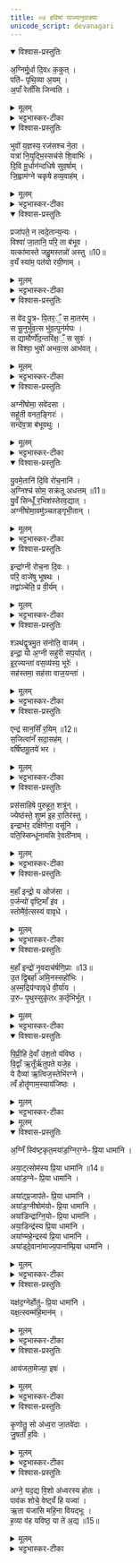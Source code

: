 ```yaml
---
title: ०७ हविषां याज्यानुवाक्याः
unicode_script: devanagari
---
```



<details open><summary>विश्वास-प्रस्तुतिः</summary>

अ॒ग्निर्मू॒र्धा दि॒वᳵ क॒कुत् ।  
पति॑ᳶ पृथि॒व्या अ॒यम् ।  
अ॒पाँ रेताँ॑सि जिन्वति ।  
</details>

<details><summary>मूलम्</summary>

अ॒ग्निर्मू॒र्धा दि॒वᳵ क॒कुत् ।  
पति॑ᳶ पृथि॒व्या अ॒यम् ।  
अ॒पाँ रेताँ॑सि जिन्वति ।  
</details>

<details><summary>भट्टभास्कर-टीका</summary>

1अथ हविषां याज्यानुवाक्याः - अग्निर्मूर्धेत्याद्याः ॥ तत्रैव व्याख्याताः त्रयोदश । अग्निं स्विष्टकृतमिति याज्या स्विष्टकृतः ।  
जुषतां हविः इत्यन्तं यजुः । शिष्टा त्रिष्टुप् ।  
अग्नेयदद्येति तत्रैव व्याख्याता ॥

-  मन्त्रः अ॒ग्निर्मू॒र्धा दि॒वᳵ क॒कुत्पति॑ᳶ पृथि॒व्या अ॒यम् ।    
अ॒पाँ रेताँ॑सि जिन्वति ॥  
  - टीका
(अथ चतुर्थकाण्डे चतुर्थप्रपाठके चतुर्थोऽनुवाकः)।  
तुतीयेऽनुवाके पञ्चचोडादय इष्टका उक्ताः।   अथ चतुर्थेऽनुवाके छन्दोभिधा इष्टका उच्यन्ते।  
कल्पः “ अग्निर्मूर्धेति तिस्रो गायत्रीः षुरस्तादुपदधात्यवेमुत्तराणि त्रीणि त्रीणि त्रिष्ठुभो दक्षिणतो जगतीः पश्वादनुष्टुभ उत्तरतो बृहतीरुष्णिहाः पङ्क्तीरक्षरपङ्क्तीरिति विषुरूपाणि छन्दाँसि यथावकाशमतिच्छन्दसं मध्ये द्विपदा अन्ततः ” इति।   तत्र त्रिसृषु गाबत्रीषु पर्थमां गायत्रीमाह— अग्निर्मूर्धेति।   अयमग्निरादित्यरूपेण दिवो द्युलोकस्य ककुदुच्छ्रितो मूधां शिरःस्थानीयः, पृथिव्याः पतिर्दाहपकादिकारित्वेन पालकोऽप्ययम्।   किंच, अप रेतांस्युदककायांणिस्थात्वरजङ्गमशरीराणि जाठराग्निरूपेण जिन्वति प्रीणयति।    
-    - (टीका) तृतीया - अग्निरिति गायत्री ॥ अयमग्निर्मूर्धा प्रधानभूतः दिवः द्युलोकस्य ककुत् उच्छ्रितः आत्मेत्यर्थः अर्यमात्मना दिवो मूर्धत्वेन वतत इति । अयमेव पृथिव्याः पतिः पाता; अग्निर्हि पृथिव्यात्मना वर्तते । सोयमपां रेतांसि कार्यभूतानि स्थावरजङ्गमाख्यानि माध्यमिकाग्निरूपेण जिन्वति वृष्ट्या तर्पयति । 'ऊडिदम्' इति षष्ठ्या उदात्तत्वम् । 'उदात्तयणः' इति पृथिव्याः ॥ ]
</details>

<details open><summary>विश्वास-प्रस्तुतिः</summary>

भुवो॑ य॒ज्ञस्य॒ रज॑सश्च ने॒ता ।  
यत्रा॑ नि॒युद्भि॒स्सच॑से शि॒वाभिः॑ ।  
दि॒वि मू॒र्धान॑न्दधिषे सुव॒र्षाम् ।  
जि॒ह्वाम॑ग्ने चकृषे हव्य॒वाह॑म् ।  
</details>

<details><summary>मूलम्</summary>

भुवो॑ य॒ज्ञस्य॒ रज॑सश्च ने॒ता ।  
यत्रा॑ नि॒युद्भि॒स्सच॑से शि॒वाभिः॑ ।  
दि॒वि मू॒र्धान॑न्दधिषे सुव॒र्षाम् ।  
जि॒ह्वाम॑ग्ने चकृषे हव्य॒वाह॑म् ।  
</details>

<details><summary>भट्टभास्कर-टीका</summary>

-  मन्त्रः   -[भुवो॑ य॒ज्ञस्य॒ रज॑सश्च ने॒ता यत्रा॑ नि॒युद्भि॒स्सच॑से शि॒वाभिः॑ ।   
   दि॒वि मू॒र्धान॑न्दधिषे सुव॒र्षाञ्जि॒ह्वाम॑ग्ने चकृषे हव्य॒वाह॑म् ॥  
  -  भुवो यज्ञस्य रजस उदकस्य च नेता प्रापयिता भवसि तदानीम् । कदा? यत्र शिवाभिः नियुद्भिरश्वैस्सचसे सम्बध्यसे । मरुतामश्वा नियुतस्तद्वन्तो वायव इह गृह्यन्ते । तदानीं यज्ञं च प्रवर्तयसि उदकं चावपातयसि । दिवि च मूर्धानं प्रधानभूतं यज्ञं च दधिषे स्थापयसि सुवर्षां स्वर्गीणां सम्भक्तारम् । स त्वं हे अग्ने तव जिह्वां हविषो वोध्रीं चकृषे कुरुष्वेति द्वितीया ॥]
</details>

<details open><summary>विश्वास-प्रस्तुतिः</summary>

प्रजा॑पते॒ न त्वदे॒तान्य॒न्यः ।  
विश्वा॑ जा॒तानि॒ परि॒ ता ब॑भूव ।   
यत्का॑मास्ते जहु॒मस्तन्नो॑ अस्तु ॥10॥  
व॒यँ स्या॑म॒ पत॑यो रयी॒णाम् ।  
</details>

<details><summary>मूलम्</summary>

प्रजा॑पते॒ न त्वदे॒तान्य॒न्यः ।  
विश्वा॑ जा॒तानि॒ परि॒ ता ब॑भूव ।   
यत्का॑मास्ते जहु॒मस्तन्नो॑ अस्तु ॥10॥  
व॒यँ स्या॑म॒ पत॑यो रयी॒णाम् ।  
</details>

<details><summary>भट्टभास्कर-टीका</summary>

-  मन्त्रः - प्रजा॑पते॒ न त्वदे॒तान्य॒न्यो विश्वा॑ जा॒तानि॒ परि॒ ता ब॑भूव ।    
   यत्का॑मास्ते जुहु॒मस्तन्नो॑ अस्तु व॒यँ स्या॑म॒ पत॑यो रयी॒णाम् ॥ [28]  

  - युवराजस्य प्रतिहितस्य गृहे जुहोति - प्रजापत इति त्रिष्टुभा ॥ हे प्रजापते त्वत्तोन्यः कश्चिदपि तान्येतानि विश्वा विश्वानि जातानि जन्मवन्ति वस्तूनि परिबभूव परिभवति वाप्नोति परिगृह्णाति वा । यद्वा - त्वदेतानि त्वत्तो जातानि विश्वानि वस्तूनि कश्चिदन्यः पीरबभूव न त्वमेव परिभवसि, तस्मादेवं तावन्महानुभावस्त्वम् । न च मया किञ्चिदज्ञातमस्ति ; अतो यत्कामा यत्फलं कामयमानाः ते जुहुमस्तन्नोस्माकमस्तु त्वत्प्रसादात् स कामोस्माकं सम्पद्यताम् । 'शीलिकामिभिक्षाचरिभ्यः' इति णः, पूर्वपदप्रकृतिस्वरत्वं च । इदं तु विशेषेणेत्याह - वयं रयीणां धनानां पतयः सर्वदा स्यामेत्याशास्ते ॥
  -  हे प्रजापते न खलु कश्चित् त्वत्तोन्यः तान्येतानि विश्वानि जातानि भूतानि परिबभूव परिभवति । तस्माद्यत्कामा वयं जुहुमस्तन्नोस्माकमस्तु । किञ्च - वयं रयीणां पतयस्स्वामिनश्च स्यामेति ॥

  - 20'यः प्रजाकामस्स्यात्तस्मा एतं प्राजापत्यं गार्मुतं चरुं निर्वपेत्' इत्यस्याः पुरोऽनुवाक्या - प्रजापते न त्वदिति त्रिष्टुप् ॥
व्याख्यातेयं 'सोमस्य त्विषिरसि' इत्यत्र इह त्वस्याः प्रतीकं गृह्यते । हे प्रजापते त्वदन्य एतानि विश्वानि जातानि भुवनानि परिबभूव सर्वतो व्याप्नोति । तस्माद्यद्यत्कामयमानास्ते जुहुमो वयं तत्तथैवास्माकमस्तु वयं रयीणां पतयस्स्यामेति ॥
</details>

<details open><summary>विश्वास-प्रस्तुतिः</summary>

स वे॑द पु॒त्रᳶ पि॒तर॒ँ॒ स मा॒तर॑म् ।  
स सू॒नुर्भु॑व॒त्स भु॑व॒त्पुन॑र्मघः ।  
स द्यामौर्णो॑द॒न्तरि॑क्ष॒ँ॒ स सुवः॑ ।  
स विश्वा॒ भुवो॑ अभव॒त्स आभ॑वत् ।  
</details>

<details><summary>मूलम्</summary>

स वे॑द पु॒त्रᳶ पि॒तर॒ँ॒ स मा॒तर॑म् ।  
स सू॒नुर्भु॑व॒त्स भु॑व॒त्पुन॑र्मघः ।  
स द्यामौर्णो॑द॒न्तरि॑क्ष॒ँ॒ स सुवः॑ ।  
स विश्वा॒ भुवो॑ अभव॒त्स आभ॑वत् ।  
</details>

<details><summary>भट्टभास्कर-टीका</summary>

-  मन्त्रः
स वे॑द पु॒त्रᳶ पि॒तर॒ँ॒ स मा॒तर॒ँ॒ स सू॒नुर्भु॑व॒त्स भु॑व॒त्पुन॑र्मघः ।   
स द्यामौर्णो॑द॒न्तरि॑क्ष॒ँ॒ स सुव॒स्स विश्वा॒ भुवो॑ अभव॒त्स आऽभ॑वत् ।  
  -  टीका
4अथ तत्रैव याज्याविकल्पः - स वेद पुत्र इतीयं जगती ॥ स एव प्रजापतिः पुत्रो भूत्वा पितरं मातरं च वेद जानाति, ममायं पिता इयं मातेति जानन् पुत्रात्मना स एव वर्तते । स एव सूनुर्भुवत् यो यस्सोतव्य उत्पाद्यः पदार्थः सोपि भूधरादिस्स एव भवेत् । पुनश्च स एव मघः हिरण्यादि धनं भुवत् भवेत् स एव तथा भवति । भवतेर्लेटि शपो लुक्, 'भूसुवोस्तिङि' इति गुणाभावः । यद्वा - सू नुस्सोमयजमानः, तद्भावेन च भवति । मघस्सोतव्यस्सोमः तादात्म्येन च वर्तते ।   
किञ्च - स एव द्यां द्युलोकं और्णोछादयति स्वेन महिम्ना तेजसा वा स एवान्तरिक्षमौर्णोदित्येव । स एव सुवः पृथिवीं च और्णोत् । सुष्ठु वरणात् सुवस्सर्वविकाराणां सुष्ठु गन्त्री । तन्वादित्वादुवङ्, छान्दसमाद्युदात्तत्वम् । यद्वा - सूतेरसुनि गुणाभावश्छान्दसः सवित्री सर्वविकाराणाम् । किं बहुनेत्याह  - स एव विश्वा भुवः भूतजातानि विश्वा भुवः भावयित्रीः स्योनीः [योनीः] कारणानि अभवत् प्राप्तवान् उत्पादितवान् । स एव चाभवत् आवृत्यावृत्य प्राप्नोति उत्पादयति । यद्वा - स एव विश्वा भुवो अभवत् भवति विश्वभूतजातात्मना कारणात्मना वा स एवावतिष्ठते । स एव चावृत्य तद्रूपेण भवति वर्तते सोस्माकं प्रत्यूह मपनयत्विति ॥
</details>

<details open><summary>विश्वास-प्रस्तुतिः</summary>

अग्नी॑षोमा॒ सवे॑दसा ।  
सहू॑ती वनत॒ङ्गिरः॑ ।  
सन्दे॑व॒त्रा ब॑भूवथुः ।  
</details>

<details><summary>मूलम्</summary>

अग्नी॑षोमा॒ सवे॑दसा ।  
सहू॑ती वनत॒ङ्गिरः॑ ।  
सन्दे॑व॒त्रा ब॑भूवथुः ।  
</details>

<details><summary>भट्टभास्कर-टीका</summary>

- अग्नी॑षोमा॒ सवे॑दसा॒ सहू॑ती वनत॒ङ्गिरः॑ ।  
सन्दे॑व॒त्रा ब॑भूवथुः ।  

  - टीका 7'अग्नीषोमीयमेकादशकपालं निर्वपेद्यं कामो नोपनमेत्' इत्यस्य पुरोनुवाक्या - अग्नीषोमा इति गायत्री ॥ हे अग्नीषोमा अग्नीषोमौ । पूर्ववदाकारः, 'ईदग्नेस्सोमवरुणयोः' इतीकारः, 'अग्नेः स्तुत्स्तोमसोमाः' इति षत्वम् । युवां सवेदसा सवेदसौ समानधनौ सहूती समानहूतौ समानाह्वानौ । 'समानस्य च्छन्दसि' इति सभावः । ईदृशा युवां वनतं भजतं अस्माकं गिरः स्तुतिवचनानि । देवत्रा देवांश्च संबभूवथुः संगतौ भवतः । ्रमाणानतिरेकस्सम्भवः । देवानामप्याराध्यत्वेन वर्तेथाम् । यद्वा - युवां सवेदसा सहूती देवत्रा देवेष्वपि देवोपकारेष्वपि संबभूवथुः संगतौ भवतः । 'देवमनुष्य' इति त्राप्रत्ययः । तौ युवां अस्माकमपि काममुपनयतमिति ॥
</details>

<details open><summary>विश्वास-प्रस्तुतिः</summary>

यु॒वमे॒तानि॑ दि॒वि रो॑च॒नानि॑ ।  
अ॒ग्निश्च॑ सोम॒ सक्र॑तू अधत्तम् ॥11॥  
यु॒वँ सिन्धूँ॑ र॒भिश॑स्तेरव॒द्यात् ।  
अग्नी॑षोमा॒वमु॑ञ्चतङ्गृभी॒तान् ।  
</details>

<details><summary>मूलम्</summary>

यु॒वमे॒तानि॑ दि॒वि रो॑च॒नानि॑ ।  
अ॒ग्निश्च॑ सोम॒ सक्र॑तू अधत्तम् ॥11॥  
यु॒वँ सिन्धूँ॑ र॒भिश॑स्तेरव॒द्यात् ।  
अग्नी॑षोमा॒वमु॑ञ्चतङ्गृभी॒तान् ।  
</details>

<details><summary>भट्टभास्कर-टीका</summary>

- मन्त्रः
यु॒वम् [51]  ए॒तानि॑ दि॒वि रो॑च॒नान्य॒ग्निश्च॑ सोम॒ सक्र॑तू अधत्तम् ।  
यु॒वँ सिन्धूँ॑ र॒भिश॑स्तेरव॒द्यादग्नी॑षोमा॒वमु॑ञ्चतङ्गृभी॒तान् ।  

  - टीका 8तत्रैव याज्या - युवमेतानीति त्रिष्टुप् ॥ हे सोम त्वं च अग्निश्च युवं युवां एतानि प्रसिद्धानि दिवि स्थितानि रोचनानि दीपनशीलानि ग्रहनक्षत्रादीनि अधत्तं धारयथः । छान्दसो लङ् । यद्वा - युवामेव रोचनानि दिवि अधत्तं स्थापितवन्तौ । सक्रतू समानकर्माणौ । किञ्च - युवामेव सिन्धून् नदीः । स्यन्दनात् सिन्धवः । रुत्वानुनासिकौ उक्तौ । अभिशस्तेः पातकाद्यारोपात् पापात् अवद्यात् परिवादपापाच्च तत्स्थानीयात् कालुष्यादिदोषात् अमुञ्चतम् । गृभीतान् तेन दोषेण गृहीतानापि तान् सिन्धूनपि अमुञ्चतम् । तस्मादेवम्महानुभावौ युवामस्माकं काममुपनयतमिति ॥
</details>

<details open><summary>विश्वास-प्रस्तुतिः</summary>

इन्द्रा॑ग्नी रोच॒ना दि॒वः ।  
परि॒ वाजे॑षु भूषथः ।  
तद्वा॑ञ्चेति॒ प्र वी॒र्य॑म् ।  
</details>

<details><summary>मूलम्</summary>

इन्द्रा॑ग्नी रोच॒ना दि॒वः ।  
परि॒ वाजे॑षु भूषथः ।  
तद्वा॑ञ्चेति॒ प्र वी॒र्य॑म् ।  
</details>

<details><summary>भट्टभास्कर-टीका</summary>

- इन्द्रा॑ग्नी रोच॒ना दि॒वᳶ परि॒ वाजे॑षु भूषथः ।  
  तद्वा॑ञ्चेति॒ प्र वी॒र्य॑म् ।  
  -  टीका   दशमेऽनुवाके पशुशिरसामुपधानमुक्तम्।   अथैकाशे याज्यानुवाक्या उच्यन्ते।  
  चातुर्मास्येषु वरुणप्रघासाख्यं यद्द्वितीयं पर्व तस्मिन्हवींषि चत्वार्या-म्नातानि— “ऐन्द्राग्नमेकादशकपालं मारुतीमामिक्षां वारुणीमामिक्षां कायमेकक-पालम् ” इति।   तत्रैन्द्रग्नस्य पुरोनुवाक्यामाह— इन्द्राग्नी रोचनेति।   दिवो द्युलोकस्य रोचना भासकौ हे इन्द्राग्नी वाजेषु हविर्लक्षणेष्वन्नेषु परिभूषथः परितः प्राप्नुतो भागमिति शेषः।   तत्तस्मात्कारणद्वां युव-योर्वीर्यं सामर्थ्यं प्रचेति प्रकर्षेणाज्ञायि लोके सर्वैर्ज्ञातमित्यर्थः।  
</details>

<details open><summary>विश्वास-प्रस्तुतिः</summary>

श्ञथ॑द्वृ॒त्रमु॒त स॑नोति॒ वाज॑म् ।  
इन्द्रा॒ यो अ॒ग्नी सहु॑री सप॒र्यात् ।    
इ॒र॒ज्यन्ता॑ वस॒व्य॑स्य॒ भूरेः॑ ।  
सह॑स्तमा॒ सह॑सा वाज॒यन्ता॑ ।  
</details>

<details><summary>मूलम्</summary>

श्ञथ॑द्वृ॒त्रमु॒त स॑नोति॒ वाज॑म् ।  
इन्द्रा॒ यो अ॒ग्नी सहु॑री सप॒र्यात् ।    
इ॒र॒ज्यन्ता॑ वस॒व्य॑स्य॒ भूरेः॑ ।  
सह॑स्तमा॒ सह॑सा वाज॒यन्ता॑ ।  
</details>

<details><summary>भट्टभास्कर-टीका</summary>

- मन्त्रः
श्ञथ॑द्वृ॒त्रमु॒त स॑नोति॒ वाज॒मिन्द्रा॒ यो अ॒ग्नी सहु॑री सप॒र्यात् ।  
  इ॒र॒ज्यन्ता॑ वस॒व्य॑स्य॒ भूरे॒स्सह॑स्तमा॒ सह॑सा वाज॒यन्ता॑ ।  
  -  टीका   तत्रैव याज्यामाह— श्नथदूवृत्रमुतेति।   यो यजमान इन्द्राग्नी सपर्यात्परिचरति।   कीदृशा-विन्द्राग्नि, सहुरी समानाह्वानौ।   स यजमानो वृत्रं वरिणं श्नथद्विनाशयति।   उ-  १९६६ तापि च वाजमन्नं सनोति सर्वेभ्यः प्रयच्छति।   पुनरपि भूरेर्बहुलस्य वसव्यस्येरज्यन्ता, ईश्वरत्वं प्राप्तवन्तौ, सहसा स्वकीयेन बलेन सहस्तमाऽदिशयेन सोढारौ परबलस्या-भिभवितारावित्यर्थः।   वाजयन्ता वाजमन्मात्मन इच्छन्तौ।  
</details>

<details open><summary>विश्वास-प्रस्तुतिः</summary>

एन्द्र॑ सान॒सिँ र॒यिम् ॥12॥  
स॒जित्वा॑नँ सदा॒सह॑म् ।  
वर्षि॑ष्ठमू॒तये॑ भर ।  
</details>

<details><summary>मूलम्</summary>

एन्द्र॑ सान॒सिँ र॒यिम् ॥12॥  
स॒जित्वा॑नँ सदा॒सह॑म् ।  
वर्षि॑ष्ठमू॒तये॑ भर ।  
</details>

<details><summary>भट्टभास्कर-टीका</summary>

- एन्द्र॑ सान॒सिँ र॒यिम् [43]  स॒जित्वा॑नँ सदा॒सह॑म् ।   
वर्षि॑ष्ठमू॒तये॑ भर ।   
  -   टीका 11'इन्द्राय ज्येष्ठाय पुरोडाशमेकादशकपालं महाव्रीहीणाम्' इत्यस्य पुरोनुवाक्या - ऐन्द्रेति गायत्री ॥ हे इन्द्र सानसिं संभजनीयाम् । सनोतेरसिप्रत्ययः, वृद्धिश्च निपात्यते । रयिं धनं सजित्वानं सर्वानरीन् जेतुं शीलं यस्य । 'अन्येभ्योपि दृश्यते' इति जयतेः क्वनिप् । यद्वा - जेतृभिस्सहितम् । 'परादिश्छन्दसि' इत्युत्तरपदाद्युदात्तत्वम् । सदासहं सर्वकालमरीणामभिभवितारं वर्षिष्ठं वृद्धतरं अतिप्रभूतं ईदृशं रयिमस्मभ्यं आभर । 'हृग्रहोः' इति भः । ऊतये रक्षणाय तर्पणाय वा । 'ऊतियूति' इत्यादिना क्तिन उदात्तत्वं निपात्यते ॥
</details>

<details open><summary>विश्वास-प्रस्तुतिः</summary>

प्रस॑साहिषे पुरुहूत॒ शत्रू॑न् ।  
ज्येष्ठ॑स्ते॒ शुष्म॑ इ॒ह रा॒तिर॑स्तु ।  
इन्द्राभ॑र॒ दक्षि॑णेना॒ वसू॑नि ।  
पति॒स्सिन्धू॑नामसि रे॒वती॑नाम् ।  
</details>

<details><summary>मूलम्</summary>

प्रस॑साहिषे पुरुहूत॒ शत्रू॑न् ।  
ज्येष्ठ॑स्ते॒ शुष्म॑ इ॒ह रा॒तिर॑स्तु ।  
इन्द्राभ॑र॒ दक्षि॑णेना॒ वसू॑नि ।  
पति॒स्सिन्धू॑नामसि रे॒वती॑नाम् ।  
</details>

<details><summary>भट्टभास्कर-टीका</summary>

- मन्त्रः प्र स॑साहिषे पुरुहूत॒ शत्रू॒ञ्ज्येष्ठ॑स्ते॒ शुष्म॑ इ॒ह रा॒तिर॑स्तु ।   
इन्द्रा भ॑र॒ दक्षि॑णेना॒ वसू॑नि॒ पति॒स्सिन्धू॑नामसि रे॒वती॑नाम् ।   
  -   टीका 12तत्रैव याज्या - प्र ससाहिषे इति त्रिष्टुप् ॥ हे इन्द्र पुरुहूत बहुभिराहूत शत्रून् प्रससाहिषे प्रकषेर्णाभिभवसि । छान्दसे लिटि 'तुजादानाम्' इत्यभ्यासस्य दीर्घत्वम् । यद्वा - अभ्यास योर्विपर्ययः । कस्मादेवमुच्यत इति चेत् ज्येष्ठः श्रेष्ठः प्रभूततमो वा ते तव शुष्मः बलम् । अत ख इहास्मिन् कर्मणि रातिः दानं हविषः तवैवास्तु त्वामेव यजामहे । 'मन्त्रे वृष' इति क्तिन उदात्तत्वम् । त्वं चास्मभ्यं दक्षिणेन हस्तेन वसूनि धनानि उदकादीनि आभर आहर । पूर्ववद्भत्वम्, 'अन्येषामपि दृश्यते' इति दक्षिणेत्यस्य दीर्घत्वम् । यस्मात्सिन्धूनां अपां रेवतीनां साधनानां पतिः पाता त्वमसि । रयेर्मतुब्बहुलम्' इति संप्रसारणत्वम् । यस्मात्पतिरसि, तस्मात्त्वमेब देहीत्युच्यते; बलत्त्वन्नाच्च तव दातुं नास्ति प्रतिबन्ध इति ॥
</details>

<details open><summary>विश्वास-प्रस्तुतिः</summary>

म॒हाँ इन्द्रो॒ य ओज॑सा ।  
प॒र्जन्यो॑ वृष्टि॒माँ इ॑व ।  
स्तोमै॑र्व॒त्सस्य॑ वावृधे ।  
</details>

<details><summary>मूलम्</summary>

म॒हाँ इन्द्रो॒ य ओज॑सा ।  
प॒र्जन्यो॑ वृष्टि॒माँ इ॑व ।  
स्तोमै॑र्व॒त्सस्य॑ वावृधे ।  
</details>

<details><summary>भट्टभास्कर-टीका</summary>

-  म॒हाँ इन्द्रो॒ य ओज॑सा प॒र्जन्यो॑ वृष्टि॒माँ इ॑व ।  
स्तोमै॑र्व॒त्सस्य॑ वावृधे ॥

  -    टीका  1शुक्रपात्रेण माहेन्द्रं गृह्णाति - महानिति गायत्र्या त्रिपदया ॥ य ओजसा बलेन महान् इन्द्रः । पूर्ववद्रुत्वादि संहितायाम् । स इन्द्रः, वत्सस्य वत्सस्थानीयस्य यजमानस्य ऋषेर्वा वत्सनाम्नः, स्वभूतैस्तोमैस्स्तोत्रैः वावृधे वर्धताम् । 'छन्दसि लुङ्लिङ्लिटः' इति लिट् । 'तुजादीनां' इत्यभ्यासस्य दीर्घः । क इव? पर्जन्यो वृष्टिमानिव यथा वृष्टिमान् पर्जन्योभिवर्धते लोकाभिवृद्ध्या तथेत्यर्थः । वृष्टिमानित्यस्व 'ह्रस्वनुङ्भ्यां मतुप्' इति मतुप उदात्तत्वम् । पूर्ववद्रुत्वादि संहितायाम् ॥
</details>

<details open><summary>विश्वास-प्रस्तुतिः</summary>

म॒हाँ इन्द्रो॑ नृ॒वदाच॑र्षणि॒प्राः ॥13॥  
उ॒त द्वि॒बर्हा॑ अमि॒नस्सहो॑भिः ।  
अ॒स्म॒द्रिय॑ग्वावृधे वी॒र्या॑य ।  
उ॒रुᳶ पृ॒थुस्सुकृ॑तᳵ क॒र्तृभि॑र्भूत् ।  
</details>

<details><summary>मूलम्</summary>

म॒हाँ इन्द्रो॑ नृ॒वदाच॑र्षणि॒प्राः ॥13॥  
उ॒त द्वि॒बर्हा॑ अमि॒नस्सहो॑भिः ।  
अ॒स्म॒द्रिय॑ग्वावृधे वी॒र्या॑य ।  
उ॒रुᳶ पृ॒थुस्सुकृ॑तᳵ क॒र्तृभि॑र्भूत् ।  
</details>

<details><summary>भट्टभास्कर-टीका</summary>

- म॒हाँ इन्द्रो॑ नृ॒वदा च॑र्षणि॒प्रा उ॒त द्वि॒बर्हा॑ अमि॒नस्सहो॑भिः ।  
अ॒स्म॒द्रिय॑ग्वावृधे वी॒र्या॑यो॒रुᳶ पृ॒थुस्सुकृ॑तᳵ क॒र्तृभि॑र्भूत् ॥

  -   टीका 1बृहत्पृष्ठपक्षे माहेन्द्रं गृह्णाति - महाँइन्द्रो नृवदिति चतुष्पदया त्रिष्टुभा ॥ महानयमिन्द्रः यश्चर्षणिप्राः, चर्षणयो मनुष्यास्तेषां पूरयिता कामैः । प्रा पूरणे, 'आतो मनिन्क्वनिब्वनिपश्च' इति विच्प्रत्ययः । नृवत् मनुष्यवत्, यथा मनुष्या आराधयितॄन् कामैः पूरयन्ति तद्वत् । यद्वा - चर्षणीनां चर्षणवतामाचारवतां कामः पूरयिता । समन्तादित्यर्थे आकारः, सर्वत्र पूरयिता, तस्मान्महान् । यद्वा - नृवत् एकस्मिन्निव नरे समन्तात् सर्वेष्वपि लोकेषु चरणशीलानां पूरयिता, ततोयं महानिति । चरेरनिप्रत्ययो बहुलवचनात्सुडागमः । यद्वा - 'कृषेरादेश्च चः' इति कृषेरेतद्रूपम् । आङापि कृष्यर्थो विशेष्यते । उदात्तश्रुतेश्चायमसमस्त एव कृष्यर्थं विशिनष्टि । हविःप्रदानादिना आकर्षवतां वशीकुर्वतां कामैः पूरयितेति । उत अपिच द्विबर्हाः द्वयोर्लोकयोर्बृंहितः प्रवृद्धस्तेजसास्मिन्नमुष्मिंश्च । ब्रहेरनिदितोसुन्प्रत्ययः, 'परादिश्छन्दसि बहुलम्' ।  

पुनश्च विशेष्यते - स होभिर्बलैः अमिनः अपरिच्छेदः । मानं मिनम् । मातेर्निष्ठा, छान्दसं निष्ठानत्वम् । तदस्य नास्तीत्यमिनः, न ह्यस्यैतादृग्बलमस्तीति निश्चेतुं शक्यते । यद्वा - सहोभिरमिनः सङ्गतः । अम गत्यादिषु, 'बहुलमन्यत्रापि' इतीनच्प्रत्ययः । इर्दृश इन्द्रो वीर्याय वीर्यार्थम् । यद्वा - कर्म वृत्रवधादि तदर्थम् । अस्मद्र्यक् वावृधे वर्धताम् । 'छन्दसि लुङ्लङ्लिटः' इति लिट्, तुजादित्वाद्दीर्घः । अस्मास्व ञ्चतीत्यस्मद्र्यक् । 'विष्वग्देवयोश्च' इत्यद्र्यादेशः, क्रियाविशेषणत्वान्नपुंसकत्वम् । अस्माभिर्यजमानैर्दत्तानि हवींषि गृहीत्वा वर्धतामिति यावत् ।   
किञ्च - कर्तृभिः परिचरद्भिः अस्माभिर्यजमानैरिन्द्रः उरुर्विस्तीर्णो बलेन, पृथुः प्रथितस्सर्वत्र यशसा, सुकृतः सुष्ठुकृतः वशीकृतश्च, भूत् भवतु । भवतेर्लुङि पूर्ववच्छपो लुक्, 'भूसुवोस्तिङि' इति गुणाभावः । यद्वा - कर्तृभिरस्माभिः सुकृतस्सम्यक्कृतोयमुरुः पृथुश्च भवतु । 'सुः पूजायाम्' इति कर्मप्रवचनीयत्वम् । 'स्वती पूजायाम्' इति प्रादिसमासः, तेन गतित्वाभावात् 'सूपमानात्कः' इत्युत्तरपदान्तोदात्तत्वाभावे अव्ययपूर्वपदप्रकृतिस्वरत्वमेव भवति ॥
</details>

<details open><summary>विश्वास-प्रस्तुतिः</summary>

पि॒प्री॒हि दे॒वाँ उ॑श॒तो य॑विष्ठ ।  
वि॒द्वाँ ऋ॒तूँर्ऋ॑तुपते यजे॒ह ।  
ये दैव्या॑ ऋ॒त्विज॒स्तेभि॑रग्ने ।  
त्वँ होतॄ॑णाम॒स्याय॑जिष्ठः ।  
</details>

<details><summary>मूलम्</summary>

पि॒प्री॒हि दे॒वाँ उ॑श॒तो य॑विष्ठ ।  
वि॒द्वाँ ऋ॒तूँर्ऋ॑तुपते यजे॒ह ।  
ये दैव्या॑ ऋ॒त्विज॒स्तेभि॑रग्ने ।  
त्वँ होतॄ॑णाम॒स्याय॑जिष्ठः ।  
</details>

<details><summary>भट्टभास्कर-टीका</summary>

- पि॒प्री॒हि दे॒वाँ उ॑श॒तो य॑विष्ठ वि॒द्वाँ ऋ॒तूँर्ऋ॑तुपते यजे॒ह ।  
ये दैव्या॑ ऋ॒त्विज॒स्तेभि॑रग्ने॒ त्वँ होतॄ॑णाम॒स्याय॑जिष्ठः ।  
  - टीका  अथ तत्रैव स्विष्टकृतः पुरोनुवाक्यामाह— पिप्रीहि देवानिति ।   हे यविष्ठ युवतमाग्न उशतः कामयमानान्दवोन्पिप्रीह्यतिशयेन प्रीणय ।   हे स्त्रतुपते सूर्यात्मना कालपरिपालक त्वमृतून्कालविशेषा  २०३७ न्विद्वाञ्जानन्वर्तसे ।   तस्मादिहोचिते काले यज ।   देवेषु भवा ये दैव्या ऋत्विजः सन्ति ‘अग्निर्होता ।   अश्विनाऽध्वर्यू ।   त्वष्टाऽग्नीत्” इत्यादिनाऽऽम्रातास्तेमिर्स्तेदवैः सह त्वमस्य यजमानस्य संबन्धिनां होतॄणामृत्विजां मध्य आयजिष्ठः सर्वतो यष्टृतमोऽसि ।   
</details>


<details><summary>मूलम्</summary>

अ॒ग्निँ स्वि॑ष्ट॒कृत॑म् ।  
अया॑ड॒ग्निर॒ग्नेᳶ प्रि॒या धामा॑नि ।  
</details>

<details open><summary>विश्वास-प्रस्तुतिः</summary>

अ॒ग्निँ स्वि॑ष्ट॒कृत॒मया॑ड॒ग्निर॒ग्नेᳶ प्रि॒या धामा॑नि ।  

अया॒ट्त्सोम॑स्य प्रि॒या धामा॑नि ॥14॥  
अया॑ड॒ग्नेᳶ प्रि॒या धामा॑नि ।   

अया॑ट्प्र॒जाप॑तेᳶ प्रि॒या धामा॑नि ।   
अया॑ड॒ग्नीषोम॑योᳶ प्रि॒या धामा॑नि ।   
अया॑डिन्द्राग्नि॒योᳶ प्रि॒या धामा॑नि ।   
अया॒डिन्द्र॑स्य प्रि॒या धामा॑नि ।   
अया॑ण्महे॒न्द्रस्य॑ प्रि॒या धामा॑नि ।  
अया॑ड्दे॒वाना॑माज्य॒पाना॑म्प्रि॒या धामा॑नि ।   
</details>

<details><summary>मूलम्</summary>

अ॒ग्निँ स्वि॑ष्ट॒कृत॒मया॑ड॒ग्निर॒ग्नेᳶ प्रि॒या धामा॑नि ।  

अया॒ट्त्सोम॑स्य प्रि॒या धामा॑नि ॥14॥  
अया॑ड॒ग्नेᳶ प्रि॒या धामा॑नि ।   

अया॑ट्प्र॒जाप॑तेᳶ प्रि॒या धामा॑नि ।   
अया॑ड॒ग्नीषोम॑योᳶ प्रि॒या धामा॑नि ।   
अया॑डिन्द्राग्नि॒योᳶ प्रि॒या धामा॑नि ।   
अया॒डिन्द्र॑स्य प्रि॒या धामा॑नि ।   
अया॑ण्महे॒न्द्रस्य॑ प्रि॒या धामा॑नि ।  
अया॑ड्दे॒वाना॑माज्य॒पाना॑म्प्रि॒या धामा॑नि ।   
</details>

<details><summary>भट्टभास्कर-टीका</summary>

2यजुश्च व्याख्यायते ॥ यस्मात् अग्निं स्विष्टकृतं अग्निः दैव्यो होता अयाट् यजति । छान्दसोऽङ् हलन्तलक्षणायां वृद्धौ इडभावे रूपम् । तत् अग्नेः आज्यभागाग्नेः प्रियाणि धानानि जन्मानि तेजांसि वा यजति, येषु स यष्टव्यो भाति । एवं अयाट्सोमस्येत्यादि द्रष्टव्यम् ।   
यद्वा - ये यजामहे अग्निं स्विष्टकृतमिति यष्टव्यानामादेशः । लिङ्गं चेदं यष्टव्यानामादेशस्य यथा ये यजामहे अग्निं, येयजामहे सोममिति । तदा स्विष्टकृत् अग्निः अग्न्यादीनां प्रियाणि धामानि यजतीति योज्यम् ।  
</details>

<details open><summary>विश्वास-प्रस्तुतिः</summary>

यक्ष॑द॒ग्नेर्होतु॑ᳶ प्रि॒या धामा॑नि ।   
यक्ष॒त्स्वम्म॑हि॒मान॑म् ।  
</details>

<details><summary>मूलम्</summary>

यक्ष॑द॒ग्नेर्होतु॑ᳶ प्रि॒या धामा॑नि ।   
यक्ष॒त्स्वम्म॑हि॒मान॑म् ।  
</details>

<details><summary>भट्टभास्कर-टीका</summary>

एवं अयं अग्नेः होतुः होतृसंपादिनः स्विष्टकृतश्च प्रियाणि धामानि यक्षत् यजति । लेटि 'सिब्बहुलं लेटि' इति सिप् । स्वं च महिमानं यक्षत् 'स्वं महिमानमावह' इत्यावहनीयतया उक्तमिदानीं यजतु ।  
</details>

<details open><summary>विश्वास-प्रस्तुतिः</summary>

आय॑जता॒मेज्या॒ इषः॑ ।  
</details>

<details><summary>मूलम्</summary>

आय॑जता॒मेज्या॒ इषः॑ ।  
</details>

<details><summary>भट्टभास्कर-टीका</summary>

अथ एज्याः अस्मदाभिमुख्येन आगमयितव्याः अस्मभ्यं देयाः इषः अन्नानि आयजतां आगमयतु ।  
</details>

<details open><summary>विश्वास-प्रस्तुतिः</summary>

कृ॒णोतु॒ सो अ॑ध्व॒रा जा॒तवे॑दाः ।  
जु॒षताँ॑ ह॒विः ।  
</details>

<details><summary>मूलम्</summary>

कृ॒णोतु॒ सो अ॑ध्व॒रा जा॒तवे॑दाः ।  
जु॒षताँ॑ ह॒विः ।  
</details>

<details><summary>भट्टभास्कर-टीका</summary>

यद्वा - अन्या अपि देवताः एज्याः एष्टव्याः इषः भागमिच्छतीः प्राप्ताः अयमग्निः आयजतां इषत्तर्पयतु । किञ्च - सः अग्निः स्विष्टकृत् अध्वरा अध्वरं यज्ञं हिंसकरहितं कृणोतु करोतु । 'सुपां सुलुक्' इत्याकारः । यद्वा अध्वराः हिंसकरहिताः इषः करोतु । किञ्च - अयं स्विष्टकृत् अग्निः इदं हविः जुषतां सेवताम् ।  
</details>

<details open><summary>विश्वास-प्रस्तुतिः</summary>

अग्ने॒ यद॒द्य वि॒शो अ॑ध्वरस्य होतः ।  
पाव॑क शोचे॒ वेष्ट्वँ हि यज्वा॑ ।  
ऋ॒ता य॑जासि महि॒ना वियद्भूः ।  
ह॒व्या व॑ह यविष्ठ॒ या ते॑ अ॒द्य ॥15॥
</details>

<details><summary>मूलम्</summary>

अग्ने॒ यद॒द्य वि॒शो अ॑ध्वरस्य होतः ।  
पाव॑क शोचे॒ वेष्ट्वँ हि यज्वा॑ ।  
ऋ॒ता य॑जासि महि॒ना वियद्भूः ।  
ह॒व्या व॑ह यविष्ठ॒ या ते॑ अ॒द्य ॥15॥
</details>

<details><summary>भट्टभास्कर-टीका</summary>

अग्ने यदद्येति गतम् ॥

- अग्ने॒ यद॒द्य वि॒शो अ॑ध्वरस्य होत॒ᳶ पाव॑क [32]  शो॒चे॒ वेष्ट्वँ हि यज्वा॑ ।  
ऋ॒ता य॑जासि महि॒ना वि यद्भूर्ह॒व्या व॑ह यविष्ठ॒ या ते॑ अ॒द्य ।  
  -  टीका तत्रैव याज्यामाह— अग्ने यदद्येति ।   हे स्विष्टकृदग्ने विशः प्रविष्टस्यानुष्ठितस्याध्वरस्य संबन्धि यद्धविरस्ति तदद्य वरेशान भक्षय ।   होतर्होमकर्तः पावक शोधक शोचे दीप्यमान, तान्येतान्यग्निविशेषणानि ।   हि यस्मात्त्वं यज्वा यागस्य कर्ता तस्मादृता ऋतेऽस्मदीययज्ञे मषिम्ना यजासि ।   देवान्प्रीणयसि ।   यद्यस्मात्कारणाद्विभूर्विशिष्टो भवति तत्तस्मात्कारणाद्धे यविष्ठ युवतमाद्य ते तव या हव्या यानि हव्यानि अस्माभिर्दीयन्ते तानि ( वह ) स्वी कुरु ।   यद्यप्येतन्मन्त्रद्वयं दार्शिकहौत्रकाण्डे स माम्नातत्वाच्चोदकादेव प्राप्तं तथाऽपि विस्पाष्टार्थं पुनर्वचनमिति द्रष्टव्यम् ।  

इति तैत्तिरीयब्राह्मणे तृतीये पञ्चमे सप्तमोऽनुवाकः ॥  

</details>


